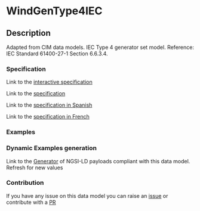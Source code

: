 # WindGenType4IEC

## Description 

Adapted from CIM data models. IEC Type 4 generator set model.  Reference: IEC Standard 61400-27-1 Section 6.6.3.4.
### Specification

Link to the [interactive specification](https://swagger.lab.fiware.org/?url=https://smart-data-models.github.io/dataModel.EnergyCIM/WindGenType4IEC/swagger.yaml)

Link to the [specification](https://smart-data-models.github.io/dataModel.EnergyCIM/WindGenType4IEC/doc/spec.md)

Link to the [specification in Spanish](https://smart-data-models.github.io/dataModel.EnergyCIM/WindGenType4IEC/doc/spec_ES.md)

Link to the [specification in French](https://smart-data-models.github.io/dataModel.EnergyCIM/WindGenType4IEC/doc/spec_FR.md)
### Examples
### Dynamic Examples generation

Link to the [Generator](https://smartdatamodels.org/extra/ngsi-ld_generator_v0.91.php?schemaUrl=https://raw.githubusercontent.com/smart-data-models/dataModel.EnergyCIM/master/WindGenType4IEC/schema.json&email=info@smartdatamodels.org) of NGSI-LD payloads compliant with this data model. Refresh for new values
### Contribution

 If you have any issue on this data model you can raise an [issue](https://github.com/smart-data-models/dataModel.EnergyCIM/issues)  or contribute with a [PR](https://github.com/smart-data-models/dataModel.EnergyCIM/pulls)
